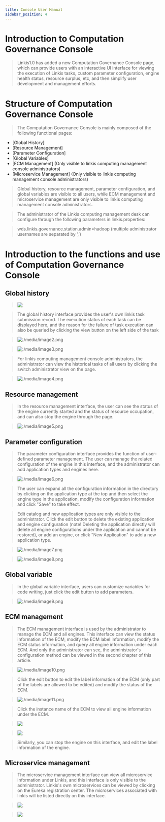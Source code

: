 ```yaml
---
title: Console User Manual
sidebar_position: 4
---
```


Introduction to Computation Governance Console
==============

> Linkis1.0 has added a new Computation Governance Console page, which can provide users with an interactive UI interface for viewing the execution of Linkis tasks, custom parameter configuration, engine health status, resource surplus, etc, and then simplify user development and management efforts.

Structure of Computation Governance Console
==============

> The Computation Governance Console is mainly composed of the following functional pages:

- [Global History]
- [Resource Management]
- [Parameter Configuration]
- [Global Variables]
- [ECM Management] (Only visible to linkis computing management console administrators)
- [Microservice Management] (Only visible to linkis computing management console administrators)



> Global history, resource management, parameter configuration, and global variables are visible to all users, while ECM management and microservice management are only visible to linkis computing management console administrators.

> The administrator of the Linkis computing management desk can configure through the following parameters in linkis.properties:

> wds.linkis.governance.station.admin=hadoop (multiple administrator usernames are separated by ‘,’)

Introduction to the functions and use of Computation Governance Console
========================

Global history
--------

> ![](/Images/manual/global_history_interface.png)


> The global history interface provides the user's own linkis task submission record. The execution status of each task can be displayed here, and the reason for the failure of task execution can also be queried by clicking the view button on the left side of the task

> ![./media/image2.png](/Images/manual/global_history_query_button.png)


> ![./media/image3.png](/Images/manual/task_execution_log_of_a_single_task.png)


> For linkis computing management console administrators, the administrator can view the historical tasks of all users by clicking the switch administrator view on the page.

> ![./media/image4.png](/Images/manual/administrator_view.png)


Resource management
--------

> In the resource management interface, the user can see the status of the engine currently started and the status of resource occupation, and can also stop the engine through the page.

> ![./media/image5.png](/Images/manual/resource_management_interface.png)


Parameter configuration
--------

> The parameter configuration interface provides the function of user-defined parameter management. The user can manage the related configuration of the engine in this interface, and the administrator can add application types and engines here.

> ![./media/image6.png](/Images/manual/parameter_configuration_interface.png)


> The user can expand all the configuration information in the directory by clicking on the application type at the top and then select the engine type in the application, modify the configuration information and click "Save" to take effect.

> Edit catalog and new application types are only visible to the administrator. Click the edit button to delete the existing application and engine configuration (note! Deleting the application directly will delete all engine configurations under the application and cannot be restored), or add an engine, or click "New Application" to add a new application type.

> ![./media/image7.png](/Images/manual/edit_directory.png)


> ![./media/image8.png](/Images/manual/new_application_type.png)


Global variable
--------

> In the global variable interface, users can customize variables for code writing, just click the edit button to add parameters.

> ![./media/image9.png](/Images/manual/global_variable_interface.png)


ECM management
-------

> The ECM management interface is used by the administrator to manage the ECM and all engines. This interface can view the status information of the ECM, modify the ECM label information, modify the ECM status information, and query all engine information under each ECM. And only the administrator can see, the administrator's configuration method can be viewed in the second chapter of this article.

> ![./media/image10.png](/Images/manual/ECM_management_interface.png)


> Click the edit button to edit the label information of the ECM (only part of the labels are allowed to be edited) and modify the status of the ECM.

> ![./media/image11.png](/Images/manual/ECM_editing_interface.png)


> Click the instance name of the ECM to view all engine information under the ECM.

> ![](/Images/manual/click_the_instance_name_to_view_engine_information.png)

> ![](/Images/manual/ECM_all_engine_information.png)

> Similarly, you can stop the engine on this interface, and edit the label information of the engine.

Microservice management
----------

> The microservice management interface can view all microservice information under Linkis, and this interface is only visible to the administrator. Linkis's own microservices can be viewed by clicking on the Eureka registration center. The microservices associated with linkis will be listed directly on this interface.

> ![](/Images/manual/microservice_management_interface.png)

> ![](/Images/manual/eureka_registration_center.png)

